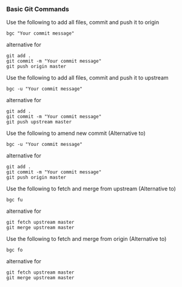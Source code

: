 ### Basic Git Commands

Use the following to add all files, commit and push it to origin

```
bgc "Your commit message"
```


alternative for 


```
git add .
git commit -m "Your commit message"
git push origin master
```
Use the following to add all files, commit and push it to upstream

```
bgc -u "Your commit message"
```


alternative for 

```
git add .
git commit -m "Your commit message"
git push upstream master
```

Use the following to amend new commit (Alternative to)

```
bgc -u "Your commit message"
```

alternative for 

```
git add .
git commit -m "Your commit message"
git push origin master
```
Use the following to fetch and merge from upstream (Alternative to)

```
bgc fu
```


alternative for 

```
git fetch upstream master
git merge upstream master
```

Use the following to fetch and merge from origin (Alternative to)

```
bgc fo
```

alternative for 

```
git fetch upstream master
git merge upstream master
```